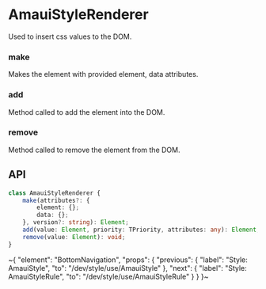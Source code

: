 
# AmauiStyleRenderer

Used to insert css values to the DOM.

### make

Makes the element with provided element, data attributes.

### add

Method called to add the element into the DOM.

### remove

Method called to remove the element from the DOM.

## API

```ts
class AmauiStyleRenderer {
    make(attributes?: {
        element: {};
        data: {};
    }, version?: string): Element;
    add(value: Element, priority: TPriority, attributes: any): Element;
    remove(value: Element): void;
}
```


~{
  "element": "BottomNavigation",
  "props": {
    "previous": {
      "label": "Style: AmauiStyle",
      "to": "/dev/style/use/AmauiStyle"
    },
    "next": {
      "label": "Style: AmauiStyleRule",
      "to": "/dev/style/use/AmauiStyleRule"
    }
  }
}~
